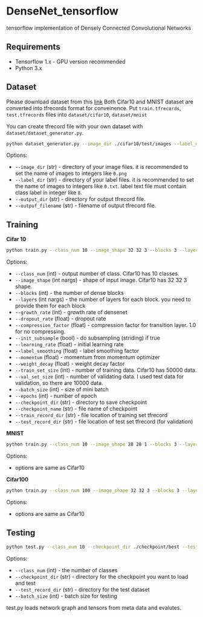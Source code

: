 # DenseNet_tensorflow
tensorflow implementation of Densely Connected Convolutional Networks

## Requirements
* Tensorflow 1.x - GPU version recommended
* Python 3.x


## Dataset

Please download dataset from this [link](https://drive.google.com/drive/folders/1kr0bGAmf3xuOUkw1DTA8gSBsO9LTObyk?usp=sharing)
Both Cifar10 and MNIST dataset are converted into tfrecords format for conveinence. Put `train.tfrecords`, `test.tfrecords` files into `dataset/cifar10`, `dataset/mnist`

You can create tfrecord file with your own dataset with `dataset/dataset_generator.py`.
```sh
python dataset_generator.py --image_dir ./cifar10/test/images --label_dir ./cifar10/test/labels --output_dir ./cifar10 --output_filename test.tfrecord
```

Options:

- `--image_dir` (str) - directory of your image files. it is recommended to set the name of images to integers like `0.png`
- `--label_dir` (str) - directory of your label files. it is recommended to set the name of images to integers like `0.txt`. label text file must contain class label in integer like `8`. 
- `--output_dir` (str) - directory for output tfrecord file.
- `--outpuf_filename` (str) - filename of output tfrecord file.

## Training

**Cifar 10**
```sh
python train.py --class_num 10 --image_shape 32 32 3 --blocks 3 --layers 12 12 12 growth_rate 12 --dropout_rate 0.2 --compression_factor 1.0 --init_subsample False --learning_rate 0.1 --label_smoothing 0.1 --momentum 0.9 --weight_decay 0.0001 --train_set_size 50000 --val_set_size 10000 --batch_size 100 --epochs 60 --checkpoint_dir ./checkpoint --checkpoint_name densenet_cifar10 --train_record_dir ./dataset/cifar10/train.tfrecord --val_record_dir ./dataset/cifar10/test.tfrecord
```

Options:
- `--class_num` (int) - output number of class. Cifar10 has 10 classes.
- `--image_shape` (int nargs) - shape of input image. Cifar10 has 32 32 3 shape.
- `--blocks` (int) - the number of dense blocks
- `--layers` (int nargs) - the number of layers for each block. you need to provide them for each block
- `--growth_rate` (int) - growth rate of densenet
- `--dropout_rate` (float) - dropout rate
- `--compression_factor` (float) - compression factor for transition layer. 1.0 for no compressing.
- `--init_subsample` (bool) - do subsampling (striding) if true
- `--learning_rate` (float) - initial learning rate
- `--label_smoothing` (float) - label smoothing factor
- `--momentum` (float) - momentum from momentum optimizer
- `--weight_decay` (float) - weight decay factor
- `--train_set_size` (int) - number of training data. Cifar10 has 50000 data.
- `--val_set_size` (int) - number of validating data. I used test data for validation, so there are 10000 data.
- `--batch_size` (int) - size of mini batch
- `--epochs` (int) - number of epoch
- `--checkpoint_dir` (str) - directory to save checkpoint
- `--checkpoint_name` (str) - file name of checkpoint
- `--train_record_dir` (str) - file location of training set tfrecord
- `--test_record_dir` (str) - file location of test set tfrecord (for validation)

**MNIST**
```sh
python train.py --class_num 10 --image_shape 28 28 1 --blocks 3 --layers 12 12 12 growth_rate 12 --dropout_rate 0.0 --compression_factor 1.0 --init_subsample False --learning_rate 0.1 --label_smoothing 0.1 --momentum 0.9 --weight_decay 0.0001 --train_set_size 50000 --val_set_size 10000 --batch_size 100 --epochs 60 --checkpoint_dir ./checkpoint --checkpoint_name densenet_mnist --train_record_dir ./dataset/mnist/train.tfrecord --val_record_dir ./dataset/mnist/test.tfrecord
```

Options:
- options are same as Cifar10

**Cifar100**
```sh
python train.py --class_num 100 --image_shape 32 32 3 --blocks 3 --layers 12 12 12 growth_rate 12 --dropout_rate 0.0 --compression_factor 1.0 --init_subsample False --learning_rate 0.1 --label_smoothing 0.1 --momentum 0.9 --weight_decay 0.0001 --train_set_size 50000 --val_set_size 10000 --batch_size 100 --epochs 60 --checkpoint_dir ./checkpoint --checkpoint_name densenet_cifar100 --train_record_dir ./dataset/cifar100/train.tfrecord --val_record_dir ./dataset/cifar100/test.tfrecord
```

Options:
- options are same as Cifar10

## Testing
```sh
python test.py --class_num 10 --checkpoint_dir ./checkpoint/best --test_record_dir ./dataset/cifar10/test.tfrecord --batch_size 256
```
Options:
- `--class_num` (int) - the number of classes
- `--checkpoint_dir` (str) - directory for the checkpoint you want to load and test
- `--test_record_dir` (str) - directory for the test dataset
- `--batch_size` (int) - batch size for testing

test.py loads network graph and tensors from meta data and evalutes.
